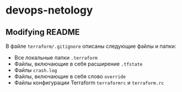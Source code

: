 # devops-netology

## Modifying README

В файле `terraform/.gitignore` описаны следующие файлы и папки:

- Все локальные папки `.terraform`
- Файлы, включающие в себя расширение `.tfstate`
- Файлы `crash.log`
- Файлы, включающие в себя слово `override`
- Файлы конфигурации Terraform `terraformrc` и `terraform.rc`

